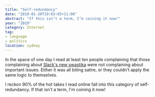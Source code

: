 ```yaml
---
title: "Self-redundancy"
date: "2019-01-20T19:03:05+11:00"
abstract: "If this isn’t a term, I’m coining it now!"
year: "2019"
category: Internet
tag:
- language
- politics
location: sydney
---
```

In the space of one day I read at least ten people complaining that those complaining about [Slack's new swastika] were not complaining about important issues. Either it was all biting satire, or they couldn't apply the same logic to themselves. 

I reckon 90% of the hot takes I read online fall into this category of self-redundancy. If that isn't a term, I'm coining it now!

[Slack's new swastika]: https://rubenerd.com/a-certain-new-chat-application-logo/ "Rubenerd: A certain new chat application's logo"

